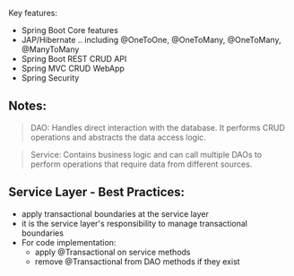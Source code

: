Key features:
- Spring Boot Core features
- JAP/Hibernate .. including @OneToOne, @OneToMany, @OneToMany, @ManyToMany
- Spring Boot REST CRUD API
- Spring MVC CRUD WebApp
- Spring Security

## Notes:
>DAO: Handles direct interaction with the database. It performs CRUD operations and abstracts the data access logic.

>Service: Contains business logic and can call multiple DAOs to perform operations that require data from different sources.


## Service Layer - Best Practices:
- apply transactional boundaries at the service layer
- it is the service layer's responsibility to manage transactional boundaries
- For code implementation:
   - apply @Transactional on service methods
   - remove @Transactional from DAO methods if they exist
